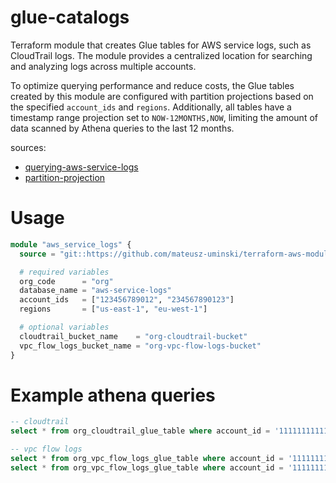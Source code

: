 # glue-catalogs

Terraform module that creates Glue tables for AWS service logs, such as CloudTrail logs. The module provides a centralized location for searching and analyzing logs across multiple accounts.

To optimize querying performance and reduce costs, the Glue tables created by this module are configured with partition projections based on the specified `account_ids` and `regions`. Additionally, all tables have a timestamp range projection set to `NOW-12MONTHS,NOW`, limiting the amount of data scanned by Athena queries to the last 12 months.

sources:
- [querying-aws-service-logs](https://docs.aws.amazon.com/athena/latest/ug/querying-aws-service-logs.html)
- [partition-projection](https://docs.aws.amazon.com/athena/latest/ug/partition-projection-supported-types.html)

# Usage
```terraform
module "aws_service_logs" {
  source = "git::https://github.com/mateusz-uminski/terraform-aws-modules//glue-catalogs?ref=main"

  # required variables
  org_code      = "org"
  database_name = "aws-service-logs"
  account_ids   = ["123456789012", "234567890123"]
  regions       = ["us-east-1", "eu-west-1"]

  # optional variables
  cloudtrail_bucket_name    = "org-cloudtrail-bucket"
  vpc_flow_logs_bucket_name = "org-vpc-flow-logs-bucket"
}
```

# Example athena queries
```sql
-- cloudtrail
select * from org_cloudtrail_glue_table where account_id = '111111111111' and region = 'us-east-1' and "date" = '2023/07/03' limit 10;

-- vpc flow logs
select * from org_vpc_flow_logs_glue_table where account_id = '111111111111' and region in ('us-east-1', 'eu-west-1') and "timestamp" > '2023/07/01' limit 10;
select * from org_vpc_flow_logs_glue_table where account_id = '111111111111' and region in ('us-east-1', 'eu-west-1') and "timestamp" > '2023/07/01/10' and "timestamp" < '2023/07/01/20' limit 10;
```
